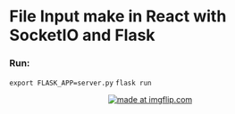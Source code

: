 # File Input make in React with SocketIO and Flask

### Run:

`export FLASK_APP=server.py`
`flask run`


<center><a href="https://imgflip.com/gif/21oe2u"><img src="https://i.imgflip.com/21oe2u.gif" title="made at imgflip.com"/></a></center>
